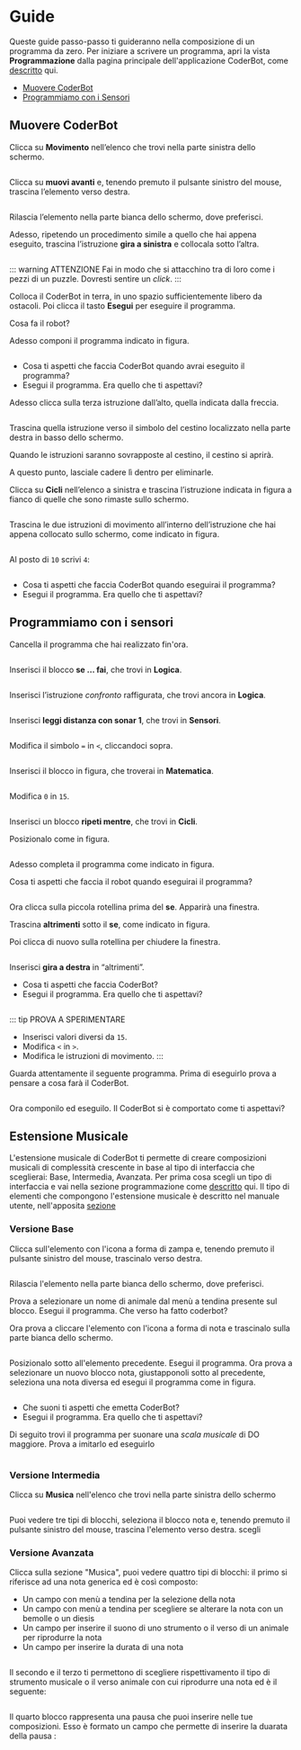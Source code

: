 # Guide

Queste guide passo-passo ti guideranno nella composizione di un programma da zero. Per iniziare a scrivere un programma, apri la vista **Programmazione** dalla pagina principale dell'applicazione CoderBot, come [descritto](/usermanual/#programmazione) qui.

- [Muovere CoderBot](#muovere-coderbot)
- [Programmiamo con i Sensori](#programmiamo-con-i-sensori)

## Muovere CoderBot
Clicca su **Movimento** nell’elenco che trovi nella parte sinistra dello schermo.

<img :src="$withBase('/images/guides/mov1.png')">

Clicca su **muovi avanti** e, tenendo premuto il pulsante sinistro del mouse, trascina l’elemento verso destra.

<img :src="$withBase('/images/guides/mov2.png')">


Rilascia l’elemento nella parte bianca dello schermo, dove preferisci.


Adesso, ripetendo un procedimento simile a quello che hai appena eseguito, trascina l’istruzione **gira a sinistra** e collocala sotto l’altra. 

<img :src="$withBase('/images/guides/mov3.png')">


::: warning ATTENZIONE
Fai in modo che si attacchino tra di loro come i pezzi di un puzzle. Dovresti sentire un *click*.
:::

Colloca il CoderBot in terra, in uno spazio sufficientemente libero da ostacoli. Poi clicca il tasto **Esegui** per eseguire il programma.

Cosa fa il robot?


Adesso componi il programma indicato in figura.

<img :src="$withBase('/images/guides/mov4.png')">

- Cosa ti aspetti che faccia CoderBot quando avrai eseguito il programma?
- Esegui il programma. Era quello che ti aspettavi?

Adesso clicca sulla terza istruzione dall’alto, quella indicata dalla freccia.

<img :src="$withBase('/images/guides/mov5.png')">


Trascina quella istruzione verso il simbolo del cestino localizzato nella parte destra in basso dello schermo.

Quando le istruzioni saranno sovrapposte al cestino, il cestino si aprirà.

A questo punto, lasciale cadere lì dentro per eliminarle.

Clicca su **Cicli** nell’elenco a sinistra e trascina l’istruzione indicata in figura a fianco di quelle che sono rimaste sullo schermo.

<img :src="$withBase('/images/guides/mov7.png')">


Trascina le due istruzioni di movimento all’interno dell’istruzione che hai appena collocato sullo schermo, come indicato in figura.

<img :src="$withBase('/images/guides/mov8.png')">


Al posto di `10` scrivi `4`:

<img :src="$withBase('/images/guides/mov9.png')">


  - Cosa ti aspetti che faccia CoderBot quando eseguirai il programma?
  - Esegui il programma. Era quello che ti aspettavi?

## Programmiamo con i sensori

Cancella il programma che hai realizzato fin'ora.

<img :src="$withBase('/images/guides/sens1.png')">

Inserisci il blocco **se … fai**, che trovi in **Logica**.

<img :src="$withBase('/images/guides/sens2.png')">

Inserisci l’istruzione *confronto* raffigurata, che trovi ancora in **Logica**.

<img :src="$withBase('/images/guides/sens3.png')">

Inserisci **leggi distanza con sonar 1**, che trovi in **Sensori**.

<img :src="$withBase('/images/guides/sens4.png')">

Modifica il simbolo `=` in `<`, cliccandoci sopra.

<img :src="$withBase('/images/guides/sens5.png')">

Inserisci il blocco in figura, che troverai in **Matematica**.

<img :src="$withBase('/images/guides/sens6.png')">

Modifica `0` in `15`.

<img :src="$withBase('/images/guides/sens7.png')">

Inserisci un blocco **ripeti mentre**, che trovi in **Cicli**.

Posizionalo come in figura.


<img :src="$withBase('/images/guides/sens8.png')">

Adesso completa il programma come indicato in figura.

Cosa ti aspetti che faccia il robot quando eseguirai il programma?

<img :src="$withBase('/images/guides/sens9.png')">

Ora clicca sulla piccola rotellina prima del **se**. Apparirà una finestra.

Trascina **altrimenti** sotto il **se**, come indicato in figura.

Poi clicca di nuovo sulla rotellina per chiudere la finestra.

<img :src="$withBase('/images/guides/sens10.png')">

Inserisci **gira a destra** in “altrimenti”.
- Cosa ti aspetti che faccia CoderBot?
- Esegui il programma. Era quello che ti aspettavi?

<img :src="$withBase('/images/guides/sens11.png')">

::: tip PROVA A SPERIMENTARE
- Inserisci valori diversi da `15`.
- Modifica `<` in `>`.
- Modifica le istruzioni di movimento.
:::

Guarda attentamente il seguente programma. Prima di eseguirlo prova a pensare a cosa farà il CoderBot.

<img :src="$withBase('/images/guides/sens12.png')">

Ora componilo ed eseguilo. Il CoderBot si è comportato come ti aspettavi?

## Estensione Musicale

L'estensione musicale di CoderBot ti permette di creare composizioni musicali di complessità crescente in base al tipo di interfaccia che sceglierai: Base, Intermedia, Avanzata. 
Per prima cosa scegli un tipo di interfaccia e vai nella sezione programmazione come [descritto](/usermanual/#programmazione) qui. 
Il tipo di elementi che compongono l'estensione musicale è descritto nel manuale utente, nell'apposita [sezione]()

### Versione Base

Clicca sull'elemento con l'icona a forma di zampa e, tenendo premuto il pulsante sinistro del mouse, trascinalo verso destra.

<img :src="./images/guides/animal_base.png">

Rilascia l'elemento nella parte bianca dello schermo, dove preferisci.

Prova a selezionare un nome di animale dal menù a tendina presente sul blocco.
Esegui il programma. Che verso ha fatto coderbot?

Ora prova a cliccare l'elemento con l'icona a forma di nota e trascinalo sulla parte bianca dello schermo.

<img :src="./images/guides/note_base.png">

Posizionalo sotto all'elemento precedente. Esegui il programma. Ora prova a selezionare un nuovo blocco nota, giustapponoli sotto al precedente, 
seleziona una nota diversa ed esegui il programma come in figura. 

<img :src="./images/guides/program_base.png">


- Che suoni ti aspetti che emetta CoderBot?
- Esegui il programma. Era quello che ti aspettavi?

Di seguito trovi il programma per suonare una *scala musicale* di DO maggiore. Prova a imitarlo ed eseguirlo

<img :src="./images/guides/scala.png">

### Versione Intermedia

Clicca su **Musica** nell'elenco che trovi nella parte sinistra dello schermo

<img :src="$withBase('/images/guides/sens12.png')">

Puoi vedere tre tipi di blocchi, seleziona il blocco nota e, tenendo premuto il pulsante sinistro del mouse, trascina l'elemento verso destra.
 scegli 

### Versione Avanzata

Clicca sulla sezione "Musica", puoi vedere quattro tipi di blocchi: il primo si riferisce ad una nota generica ed è così composto:

- Un campo con menù a tendina per la selezione della nota
- Un campo con menù a tendina per scegliere se alterare la nota con un bemolle o un diesis 
- Un campo per inserire il suono di uno strumento o il verso di un animale per riprodurre la nota
- Un campo per inserire la durata di una nota

<img :src="$withBase('/images/guides/sens12.png')">

Il secondo e il terzo ti permettono di scegliere rispettivamento il tipo di strumento musicale o il verso animale con cui riprodurre una nota ed è il seguente:

<img :src="$withBase('/images/guides/sens12.png')">

Il quarto blocco rappresenta una pausa che puoi inserire nelle tue composizioni. Esso è formato un campo che permette di inserire la duarata della pausa :

<img :src="$withBase('/images/guides/sens12.png')">


